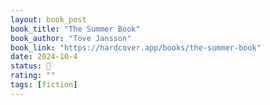 ```yaml
---
layout: book_post
book_title: "The Summer Book"
book_author: "Tove Jansson"
book_link: "https://hardcover.app/books/the-summer-book"
date: 2024-10-4
status: 📖
rating: ""
tags: [fiction]
---
```

